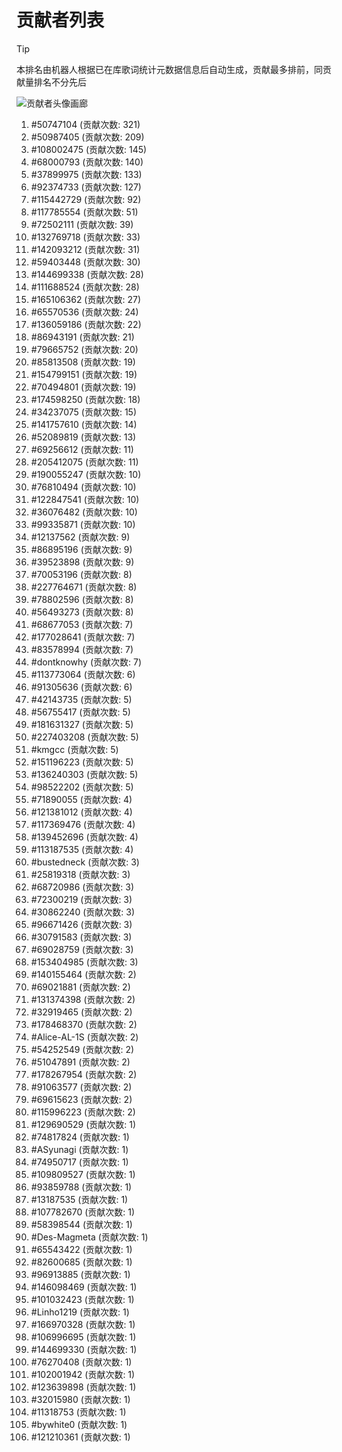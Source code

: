 # 贡献者列表

> [!TIP]
> 本排名由机器人根据已在库歌词统计元数据信息后自动生成，贡献最多排前，同贡献量排名不分先后

![贡献者头像画廊](./CONTRIBUTORS.svg)

1. #50747104 (贡献次数: 321)
2. #50987405 (贡献次数: 209)
3. #108002475 (贡献次数: 145)
4. #68000793 (贡献次数: 140)
5. #37899975 (贡献次数: 133)
6. #92374733 (贡献次数: 127)
7. #115442729 (贡献次数: 92)
8. #117785554 (贡献次数: 51)
9. #72502111 (贡献次数: 39)
10. #132769718 (贡献次数: 33)
11. #142093212 (贡献次数: 31)
12. #59403448 (贡献次数: 30)
13. #144699338 (贡献次数: 28)
14. #111688524 (贡献次数: 28)
15. #165106362 (贡献次数: 27)
16. #65570536 (贡献次数: 24)
17. #136059186 (贡献次数: 22)
18. #86943191 (贡献次数: 21)
19. #79665752 (贡献次数: 20)
20. #85813508 (贡献次数: 19)
21. #154799151 (贡献次数: 19)
22. #70494801 (贡献次数: 19)
23. #174598250 (贡献次数: 18)
24. #34237075 (贡献次数: 15)
25. #141757610 (贡献次数: 14)
26. #52089819 (贡献次数: 13)
27. #69256612 (贡献次数: 11)
28. #205412075 (贡献次数: 11)
29. #190055247 (贡献次数: 10)
30. #76810494 (贡献次数: 10)
31. #122847541 (贡献次数: 10)
32. #36076482 (贡献次数: 10)
33. #99335871 (贡献次数: 10)
34. #12137562 (贡献次数: 9)
35. #86895196 (贡献次数: 9)
36. #39523898 (贡献次数: 9)
37. #70053196 (贡献次数: 8)
38. #227764671 (贡献次数: 8)
39. #78802596 (贡献次数: 8)
40. #56493273 (贡献次数: 8)
41. #68677053 (贡献次数: 7)
42. #177028641 (贡献次数: 7)
43. #83578994 (贡献次数: 7)
44. #dontknowhy (贡献次数: 7)
45. #113773064 (贡献次数: 6)
46. #91305636 (贡献次数: 6)
47. #42143735 (贡献次数: 5)
48. #56755417 (贡献次数: 5)
49. #181631327 (贡献次数: 5)
50. #227403208 (贡献次数: 5)
51. #kmgcc (贡献次数: 5)
52. #151196223 (贡献次数: 5)
53. #136240303 (贡献次数: 5)
54. #98522202 (贡献次数: 5)
55. #71890055 (贡献次数: 4)
56. #121381012 (贡献次数: 4)
57. #117369476 (贡献次数: 4)
58. #139452696 (贡献次数: 4)
59. #113187535 (贡献次数: 4)
60. #bustedneck (贡献次数: 3)
61. #25819318 (贡献次数: 3)
62. #68720986 (贡献次数: 3)
63. #72300219 (贡献次数: 3)
64. #30862240 (贡献次数: 3)
65. #96671426 (贡献次数: 3)
66. #30791583 (贡献次数: 3)
67. #69028759 (贡献次数: 3)
68. #153404985 (贡献次数: 3)
69. #140155464 (贡献次数: 2)
70. #69021881 (贡献次数: 2)
71. #131374398 (贡献次数: 2)
72. #32919465 (贡献次数: 2)
73. #178468370 (贡献次数: 2)
74. #Alice-AL-1S (贡献次数: 2)
75. #54252549 (贡献次数: 2)
76. #51047891 (贡献次数: 2)
77. #178267954 (贡献次数: 2)
78. #91063577 (贡献次数: 2)
79. #69615623 (贡献次数: 2)
80. #115996223 (贡献次数: 2)
81. #129690529 (贡献次数: 1)
82. #74817824 (贡献次数: 1)
83. #ASyunagi (贡献次数: 1)
84. #74950717 (贡献次数: 1)
85. #109809527 (贡献次数: 1)
86. #93859788 (贡献次数: 1)
87. #13187535 (贡献次数: 1)
88. #107782670 (贡献次数: 1)
89. #58398544 (贡献次数: 1)
90. #Des-Magmeta (贡献次数: 1)
91. #65543422 (贡献次数: 1)
92. #82600685 (贡献次数: 1)
93. #96913885 (贡献次数: 1)
94. #146098469 (贡献次数: 1)
95. #101032423 (贡献次数: 1)
96. #Linho1219 (贡献次数: 1)
97. #166970328 (贡献次数: 1)
98. #106996695 (贡献次数: 1)
99. #144699330 (贡献次数: 1)
100. #76270408 (贡献次数: 1)
101. #102001942 (贡献次数: 1)
102. #123639898 (贡献次数: 1)
103. #32015980 (贡献次数: 1)
104. #11318753 (贡献次数: 1)
105. #bywhite0 (贡献次数: 1)
106. #121210361 (贡献次数: 1)
